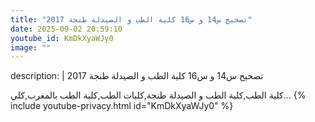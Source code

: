 ```yaml
---
title: "تصحيح س14 و س16 كلية الطب و الصيدلة طنجة 2017"
date: 2025-09-02 20:59:10 
youtube_id: KmDkXyaWJy0
image: ""
---
```

description: |
  تصحيح س14 و س16 كلية الطب و الصيدلة طنجة 2017
  
  كلية الطب,كلية الطب و الصيدلة طنجة,كليات الطب,كلية الطب بالمغرب,كلي...
{% include youtube-privacy.html id="KmDkXyaWJy0" %}
